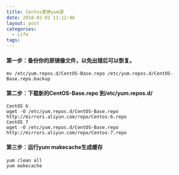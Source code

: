 ```yaml
---
title: Centos更换yum源
date: 2018-02-02 11:12:48
layout: post
categories:
  - Life
tags:
---
```


#### 第一步：备份你的原镜像文件，以免出错后可以恢复。

````
mv /etc/yum.repos.d/CentOS-Base.repo /etc/yum.repos.d/CentOS-Base.repo.backup
````

#### 第二步：下载新的CentOS-Base.repo 到/etc/yum.repos.d/
````
CentOS 6
wget -O /etc/yum.repos.d/CentOS-Base.repo http://mirrors.aliyun.com/repo/Centos-6.repo
CentOS 7
wget -O /etc/yum.repos.d/CentOS-Base.repo http://mirrors.aliyun.com/repo/Centos-7.repo

````
<!-- more --> 

 

#### 第三步：运行yum makecache生成缓存
````
yum clean all
yum makecache
````
